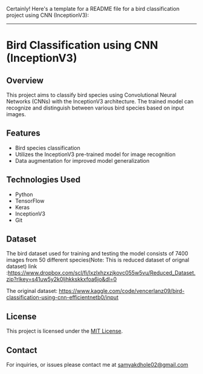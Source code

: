 Certainly! Here's a template for a README file for a bird classification project using CNN (InceptionV3):

---

# Bird Classification using CNN (InceptionV3)

## Overview

This project aims to classify bird species using Convolutional Neural Networks (CNNs) with the InceptionV3 architecture. The trained model can recognize and distinguish between various bird species based on input images.

## Features

- Bird species classification
- Utilizes the InceptionV3 pre-trained model for image recognition
- Data augmentation for improved model generalization

## Technologies Used

- Python
- TensorFlow
- Keras
- InceptionV3
- Git

## Dataset

The bird dataset used for training and testing the model consists of 7400 images from 50 different species(Note: This is reduced dataset of orignal dataset)
link :https://www.dropbox.com/scl/fi/lxzlxhzxzjkovc055w5vu/Reduced_Dataset.zip?rlkey=s41uw5y2k0ljhkkskkxfoa6jo&dl=0

The original dataset: https://www.kaggle.com/code/vencerlanz09/bird-classification-using-cnn-efficientnetb0/input

## License

This project is licensed under the [MIT License](LICENSE).

## Contact

For inquiries, or issues please contact me at samyakdhole02@gmail.com
